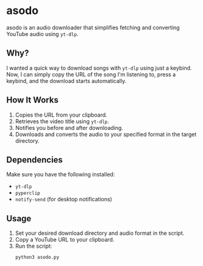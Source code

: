 # asodo
asodo is an audio downloader that simplifies fetching and converting YouTube audio using `yt-dlp`.

## Why?
I wanted a quick way to download songs with `yt-dlp` using just a keybind. Now, I can simply copy the URL of the song I'm listening to, press a keybind, and the download starts automatically.

## How It Works
1. Copies the URL from your clipboard.  
2. Retrieves the video title using `yt-dlp`.  
3. Notifies you before and after downloading.  
4. Downloads and converts the audio to your specified format in the target directory.  

## Dependencies
Make sure you have the following installed:  
- `yt-dlp`  
- `pyperclip`  
- `notify-send` (for desktop notifications)  

## Usage
1. Set your desired download directory and audio format in the script.  
2. Copy a YouTube URL to your clipboard.  
3. Run the script:  
   ```bash
   python3 asodo.py
   ```
